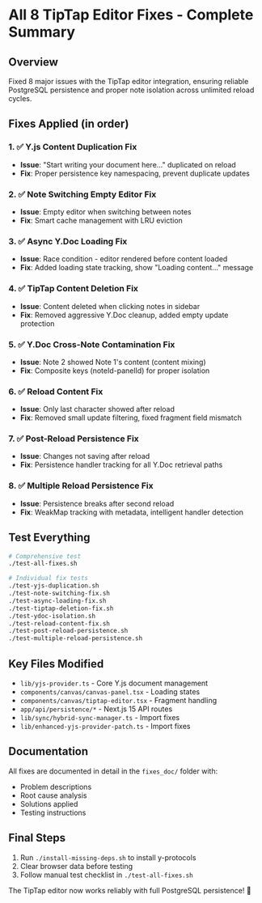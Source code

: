 # All 8 TipTap Editor Fixes - Complete Summary

## Overview
Fixed 8 major issues with the TipTap editor integration, ensuring reliable PostgreSQL persistence and proper note isolation across unlimited reload cycles.

## Fixes Applied (in order)

### 1. ✅ Y.js Content Duplication Fix
- **Issue**: "Start writing your document here..." duplicated on reload
- **Fix**: Proper persistence key namespacing, prevent duplicate updates

### 2. ✅ Note Switching Empty Editor Fix  
- **Issue**: Empty editor when switching between notes
- **Fix**: Smart cache management with LRU eviction

### 3. ✅ Async Y.Doc Loading Fix
- **Issue**: Race condition - editor rendered before content loaded
- **Fix**: Added loading state tracking, show "Loading content..." message

### 4. ✅ TipTap Content Deletion Fix
- **Issue**: Content deleted when clicking notes in sidebar
- **Fix**: Removed aggressive Y.Doc cleanup, added empty update protection

### 5. ✅ Y.Doc Cross-Note Contamination Fix
- **Issue**: Note 2 showed Note 1's content (content mixing)
- **Fix**: Composite keys (noteId-panelId) for proper isolation

### 6. ✅ Reload Content Fix
- **Issue**: Only last character showed after reload
- **Fix**: Removed small update filtering, fixed fragment field mismatch

### 7. ✅ Post-Reload Persistence Fix
- **Issue**: Changes not saving after reload
- **Fix**: Persistence handler tracking for all Y.Doc retrieval paths

### 8. ✅ Multiple Reload Persistence Fix
- **Issue**: Persistence breaks after second reload
- **Fix**: WeakMap tracking with metadata, intelligent handler detection

## Test Everything
```bash
# Comprehensive test
./test-all-fixes.sh

# Individual fix tests
./test-yjs-duplication.sh
./test-note-switching-fix.sh
./test-async-loading-fix.sh
./test-tiptap-deletion-fix.sh
./test-ydoc-isolation.sh
./test-reload-content-fix.sh
./test-post-reload-persistence.sh
./test-multiple-reload-persistence.sh
```

## Key Files Modified
- `lib/yjs-provider.ts` - Core Y.js document management
- `components/canvas/canvas-panel.tsx` - Loading states
- `components/canvas/tiptap-editor.tsx` - Fragment handling
- `app/api/persistence/*` - Next.js 15 API routes
- `lib/sync/hybrid-sync-manager.ts` - Import fixes
- `lib/enhanced-yjs-provider-patch.ts` - Import fixes

## Documentation
All fixes are documented in detail in the `fixes_doc/` folder with:
- Problem descriptions
- Root cause analysis
- Solutions applied
- Testing instructions

## Final Steps
1. Run `./install-missing-deps.sh` to install y-protocols
2. Clear browser data before testing
3. Follow manual test checklist in `./test-all-fixes.sh`

The TipTap editor now works reliably with full PostgreSQL persistence! 🎉